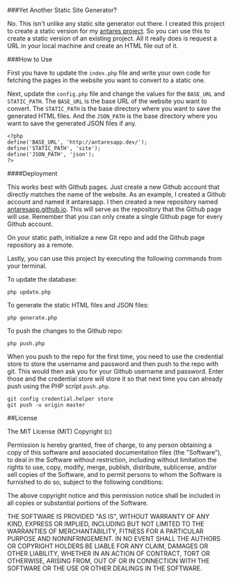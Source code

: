 ###Yet Another Static Site Generator?

No. This isn't unlike any static site generator out there. I created this project to create a static version for my [antares project](https://github.com/anchetaWern/antares). So you can use this to create a static version of an existing project. All it really does is request a URL in your local machine and create an HTML file out of it.

###How to Use

First you have to update the `index.php` file and write your own code for fetching the pages in the website you want to convert to a static one.

Next, update the `config.php` file and change the values for the `BASE_URL` and `STATIC_PATH`. The `BASE_URL` is the base URL of the website you want to convert. The `STATIC_PATH` is the base directory where you want to save the generated HTML files. And the `JSON_PATH` is the base directory where you want to save the generated JSON files if any.

```
<?php
define('BASE_URL', 'http://antaresapp.dev/');
define('STATIC_PATH', 'site');
define('JSON_PATH', 'json');
?>
```

####Deployment

This works best with Github pages. Just create a new Github account that directly matches the name of the website. As an example, I created a Github account and named it antaresapp. I then created a new repository named [antaresapp.github.io](https://github.com/antaresapp/antaresapp.github.io). This will serve as the repository that the Github page will use. Remember that you can only create a single Github page for every Github account.

On your static path, initialize a new Git repo and add the Github page repository as a remote. 

Lastly, you can use this project by executing the following commands from your terminal. 

To update the database:

```
php update.php
```

To generate the static HTML files and JSON files:

```
php generate.php
```

To push the changes to the Github repo:

```
php push.php
```

When you push to the repo for the first time, you need to use the credential store to store the username and password and then push to the repo with git. This would then ask you for your Github username and password. Enter those and the credential store will store it so that next time you can already push using the PHP script `push.php`.

```
git config credential.helper store
git push -u origin master
```


##License

The MIT License (MIT) Copyright (c)

Permission is hereby granted, free of charge, to any person obtaining a copy of this software and associated documentation files (the "Software"), to deal in the Software without restriction, including without limitation the rights to use, copy, modify, merge, publish, distribute, sublicense, and/or sell copies of the Software, and to permit persons to whom the Software is furnished to do so, subject to the following conditions:

The above copyright notice and this permission notice shall be included in all copies or substantial portions of the Software.

THE SOFTWARE IS PROVIDED "AS IS", WITHOUT WARRANTY OF ANY KIND, EXPRESS OR IMPLIED, INCLUDING BUT NOT LIMITED TO THE WARRANTIES OF MERCHANTABILITY, FITNESS FOR A PARTICULAR PURPOSE AND NONINFRINGEMENT. IN NO EVENT SHALL THE AUTHORS OR COPYRIGHT HOLDERS BE LIABLE FOR ANY CLAIM, DAMAGES OR OTHER LIABILITY, WHETHER IN AN ACTION OF CONTRACT, TORT OR OTHERWISE, ARISING FROM, OUT OF OR IN CONNECTION WITH THE SOFTWARE OR THE USE OR OTHER DEALINGS IN THE SOFTWARE.